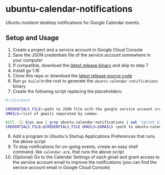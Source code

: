 # ubuntu-calendar-notifications

Ubuntu insistent desktop notifications for Google Calendar events.

## Setup and Usage

1. Create a project and a service account in Google Cloud Console
2. Save the JSON credentials file of the service account somewhere in your computer
3. If compatible, download the [latest release binary](/matheuscscp/ubuntu-calendar-notifications/releases/latest) and skip to step 7
4. Install go 1.16
5. Clone this repo or download the [latest release source code](/matheuscscp/ubuntu-calendar-notifications/releases/latest)
6. Run `go build` in the root to generate the `ubuntu-calendar-notifications` binary
7. Create the following script replacing the placeholders:

```bash
#!/bin/bash

CREDENTIALS_FILE=<path to JSON file with the google service account credentials>
GMAILS=<list of gmails separated by comma>

kill -15 $(ps aux | grep ubuntu-calendar-notifications | awk '{print $2}') 2> /dev/null
CREDENTIALS_FILE=$CREDENTIALS_FILE GMAILS=$GMAILS <path to ubuntu-calendar-notifications binary> >> <path to log file> 2>&1 &
```
8. Add a program to Ubuntu's Startup Applications Preferences that runs the above script
9. To stop notifications for on-going events, create an easy shell command, like `calendar-ack`, that runs the above script
10. (Optional) Go to the Calendar Settings of each gmail and grant access to the service account email to improve the notifications (you can find the service account email in Google Cloud Console)
